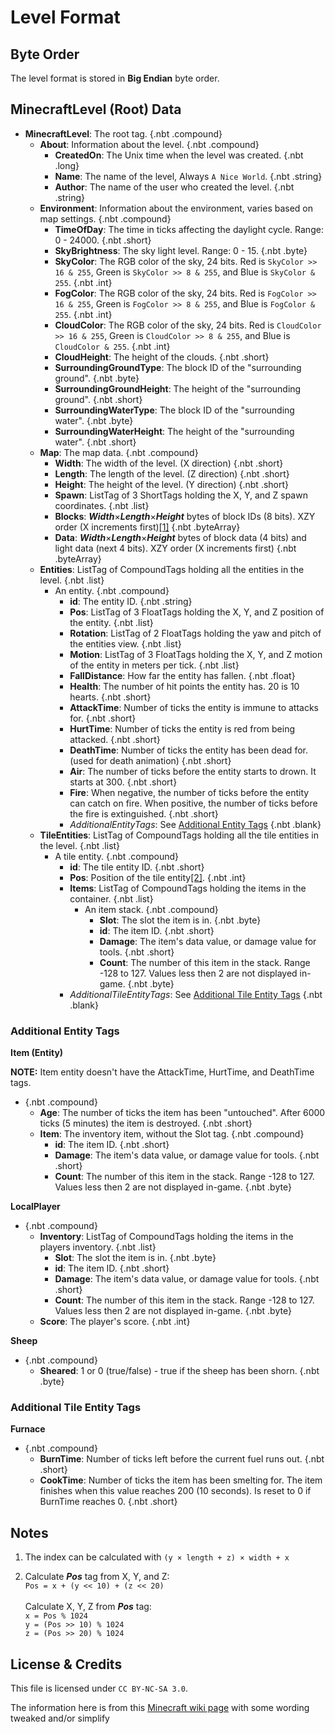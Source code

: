 # Level Format

## Byte Order

The level format is stored in **Big Endian** byte order.

## MinecraftLevel (Root) Data

<div id="treeview">

* **MinecraftLevel**: The root tag. {.nbt .compound}
    * **About**: Information about the level. {.nbt .compound}
        * **CreatedOn**: The Unix time when the level was created. {.nbt .long}
        * **Name**: The name of the level, Always `A Nice World`. {.nbt .string}
        * **Author**: The name of the user who created the level. {.nbt .string}
    * **Environment**: Information about the environment, varies based on map settings. {.nbt .compound}
        * **TimeOfDay**: The time in ticks affecting the daylight cycle. Range: 0 - 24000. {.nbt .short}
        * **SkyBrightness**: The sky light level. Range: 0 - 15. {.nbt .byte}
        * **SkyColor**: The RGB color of the sky, 24 bits. Red is `SkyColor >> 16 & 255`, Green is `SkyColor >> 8 & 255`, and Blue is `SkyColor & 255`. {.nbt .int}
        * **FogColor**: The RGB color of the sky, 24 bits. Red is `FogColor >> 16 & 255`, Green is `FogColor >> 8 & 255`, and Blue is `FogColor & 255`. {.nbt .int}
        * **CloudColor**: The RGB color of the sky, 24 bits. Red is `CloudColor >> 16 & 255`, Green is `CloudColor >> 8 & 255`, and Blue is `CloudColor & 255`. {.nbt .int}
        * **CloudHeight**: The height of the clouds. {.nbt .short}
        * **SurroundingGroundType**: The block ID of the "surrounding ground". {.nbt .byte}
        * **SurroundingGroundHeight**: The height of the "surrounding ground". {.nbt .short}
        * **SurroundingWaterType**: The block ID of the "surrounding water". {.nbt .byte}
        * **SurroundingWaterHeight**: The height of the "surrounding water". {.nbt .short}
    * **Map**: The map data. {.nbt .compound}
        * **Width**: The width of the level. (X direction) {.nbt .short}
        * **Length**: The length of the level. (Z direction) {.nbt .short}
        * **Height**: The height of the level. (Y direction) {.nbt .short}
        * **Spawn**: ListTag of 3 ShortTags holding the X, Y, and Z spawn coordinates. {.nbt .list}
        * **Blocks**: ***Width***×***Length***×***Height*** bytes of block IDs (8 bits). XZY order (X increments first)[\[1\]](#1) {.nbt .byteArray}
        * **Data**: ***Width***×***Length***×***Height*** bytes of block data (4 bits) and light data (next 4 bits). XZY order (X increments first) {.nbt .byteArray}
    * **Entities**: ListTag of CompoundTags holding all the entities in the level. {.nbt .list}
        * An entity. {.nbt .compound}
            * **id**: The entity ID. {.nbt .string}
            * **Pos**: ListTag of 3 FloatTags holding the X, Y, and Z position of the entity. {.nbt .list}
            * **Rotation**: ListTag of 2 FloatTags holding the yaw and pitch of the entities view. {.nbt .list}
            * **Motion**: ListTag of 3 FloatTags holding the X, Y, and Z motion of the entity in meters per tick. {.nbt .list}
            * **FallDistance**: How far the entity has fallen. {.nbt .float}
            * **Health**: The number of hit points the entity has. 20 is 10 hearts. {.nbt .short}
            * **AttackTime**: Number of ticks the entity is immune to attacks for. {.nbt .short}
            * **HurtTime**: Number of ticks the entity is red from being attacked. {.nbt .short}
            * **DeathTime**: Number of ticks the entity has been dead for. (used for death animation) {.nbt .short}
            * **Air**: The number of ticks before the entity starts to drown. It starts at 300. {.nbt .short}
            * **Fire**: When negative, the number of ticks before the entity can catch on fire. When positive, the number of ticks before the fire is extinguished. {.nbt .short}
            * *AdditionalEntityTags*: See [Additional Entity Tags](#additional-entity-tags) {.nbt .blank}
    * **TileEntities**: ListTag of CompoundTags holding all the tile entities in the level. {.nbt .list}
        * A tile entity. {.nbt .compound}
            * **id**: The tile entity ID. {.nbt .short}
            * **Pos**: Position of the tile entity[\[2\]](#2). {.nbt .int}
            * **Items**: ListTag of CompoundTags holding the items in the container. {.nbt .list}
                * An item stack. {.nbt .compound}
                    * **Slot**: The slot the item is in. {.nbt .byte}
                    * **id**: The item ID. {.nbt .short}
                    * **Damage**: The item's data value, or damage value for tools. {.nbt .short}
                    * **Count**: The number of this item in the stack. Range -128 to 127. Values less then 2 are not displayed in-game. {.nbt .byte}
            * *AdditionalTileEntityTags*: See [Additional Tile Entity Tags](#additional-tile-entity-tags) {.nbt .blank}

</div>

### Additional Entity Tags

**Item (Entity)**

**NOTE:** Item entity doesn't have the AttackTime, HurtTime, and DeathTime tags.

<div id="treeview">

* {.nbt .compound}
    * **Age**: The number of ticks the item has been "untouched". After 6000 ticks (5 minutes) the item is destroyed. {.nbt .short}
    * **Item**: The inventory item, without the Slot tag. {.nbt .compound}
        * **id**: The item ID. {.nbt .short}
        * **Damage**: The item's data value, or damage value for tools. {.nbt .short}
        * **Count**: The number of this item in the stack. Range -128 to 127. Values less then 2 are not displayed in-game. {.nbt .byte}

</div>

**LocalPlayer**

<div id="treeview">

* {.nbt .compound}
    * **Inventory**: ListTag of CompoundTags holding the items in the players inventory. {.nbt .list}
        * **Slot**: The slot the item is in. {.nbt .byte}
        * **id**: The item ID. {.nbt .short}
        * **Damage**: The item's data value, or damage value for tools. {.nbt .short}
        * **Count**: The number of this item in the stack. Range -128 to 127. Values less then 2 are not displayed in-game. {.nbt .byte}
    * **Score**: The player's score. {.nbt .int}

</div>

**Sheep**

<div id="treeview">

* {.nbt .compound}
    * **Sheared**: 1 or 0 (true/false) - true if the sheep has been shorn. {.nbt .byte}

</div>

### Additional Tile Entity Tags

**Furnace**

<div id="treeview">

* {.nbt .compound}
    * **BurnTime**: Number of ticks left before the current fuel runs out. {.nbt .short}
    * **CookTime**: Number of ticks the item has been smelting for. The item finishes when this value reaches 200 (10 seconds). Is reset to 0 if BurnTime reaches 0. {.nbt .short}

</div>

## Notes
1. <a id="1"></a> The index can be calculated with `(y × length + z) × width + x`

2. <a id="2"></a> Calculate ***Pos*** tag from X, Y, and Z:<br>
`Pos = x + (y << 10) + (z << 20)`<br><br>
Calculate X, Y, Z from ***Pos*** tag:<br>
`x = Pos % 1024`<br>
`y = (Pos >> 10) % 1024`<br>
`z = (Pos >> 20) % 1024`

## License & Credits

This file is licensed under `CC BY-NC-SA 3.0`.

The information here is from this [Minecraft wiki page](https://minecraft.wiki/w/Java_Edition_Indev_level_format) with some wording tweaked and/or simplify
